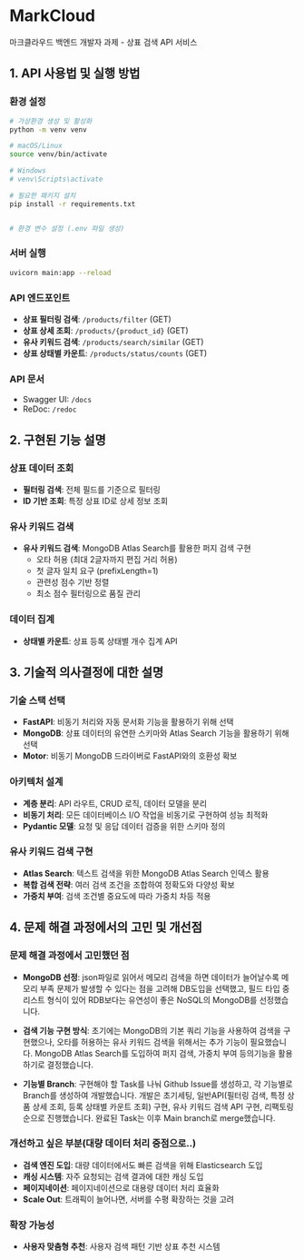 # MarkCloud

마크클라우드 백엔드 개발자 과제 - 상표 검색 API 서비스

## 1. API 사용법 및 실행 방법

### 환경 설정

```bash
# 가상환경 생성 및 활성화
python -m venv venv

# macOS/Linux
source venv/bin/activate

# Windows
# venv\Scripts\activate

# 필요한 패키지 설치
pip install -r requirements.txt


# 환경 변수 설정 (.env 파일 생성)

```

### 서버 실행

```bash
uvicorn main:app --reload
```

### API 엔드포인트

- **상표 필터링 검색**: `/products/filter` (GET)
- **상표 상세 조회**: `/products/{product_id}` (GET)
- **유사 키워드 검색**: `/products/search/similar` (GET)
- **상표 상태별 카운트**: `/products/status/counts` (GET)

### API 문서

- Swagger UI: `/docs`
- ReDoc: `/redoc`

## 2. 구현된 기능 설명

### 상표 데이터 조회
- **필터링 검색**: 전체 필드를 기준으로 필터링
- **ID 기반 조회**: 특정 상표 ID로 상세 정보 조회

### 유사 키워드 검색
- **유사 키워드 검색**: MongoDB Atlas Search를 활용한 퍼지 검색 구현
  - 오타 허용 (최대 2글자까지 편집 거리 허용)
  - 첫 글자 일치 요구 (prefixLength=1)
  - 관련성 점수 기반 정렬
  - 최소 점수 필터링으로 품질 관리

### 데이터 집계
- **상태별 카운트**: 상표 등록 상태별 개수 집계 API

## 3. 기술적 의사결정에 대한 설명

### 기술 스택 선택
- **FastAPI**: 비동기 처리와 자동 문서화 기능을 활용하기 위해 선택
- **MongoDB**: 상표 데이터의 유연한 스키마와 Atlas Search 기능을 활용하기 위해 선택
- **Motor**: 비동기 MongoDB 드라이버로 FastAPI와의 호환성 확보

### 아키텍처 설계
- **계층 분리**: API 라우트, CRUD 로직, 데이터 모델을 분리
- **비동기 처리**: 모든 데이터베이스 I/O 작업을 비동기로 구현하여 성능 최적화
- **Pydantic 모델**: 요청 및 응답 데이터 검증을 위한 스키마 정의

### 유사 키워드 검색 구현
- **Atlas Search**: 텍스트 검색을 위한 MongoDB Atlas Search 인덱스 활용
- **복합 검색 전략**: 여러 검색 조건을 조합하여 정확도와 다양성 확보
- **가중치 부여**: 검색 조건별 중요도에 따라 가중치 차등 적용

## 4. 문제 해결 과정에서의 고민 및 개선점

### 문제 해결 과정에서 고민했던 점
- **MongoDB 선정**: json파일로 읽어서 메모리 검색을 하면 데이터가 늘어날수록 메모리 부족 문제가 발생할 수 있다는 점을 고려해 DB도입을 선택했고, 필드 타입 중 리스트 형식이 있어 RDB보다는 유연성이 좋은 NoSQL의 MongoDB를 선정했습니다.

- **검색 기능 구현 방식**: 초기에는 MongoDB의 기본 쿼리 기능을 사용하여 검색을 구현했으나, 오타를 허용하는 유사 키워드 검색을 위해서는 추가 기능이 필요했습니다. MongoDB Atlas Search를 도입하여 퍼지 검색, 가중치 부여 등의기능을 활용하기로 결정했습니다. 

- **기능별 Branch**: 구현해야 할 Task를 나눠 Github Issue를 생성하고, 각 기능별로 Branch를 생성하여 개발했습니다. 개발은 초기세팅, 일반API(필터링 검색, 특정 상품 상세 조회, 등록 상태별 카운트 조회) 구현, 유사 키워드 검색 API 구현, 리팩토링 순으로 진행했습니다. 완료된 Task는 이후 Main branch로 merge했습니다.

### 개선하고 싶은 부분(대량 데이터 처리 중점으로..)
- **검색 엔진 도입**: 대량 데이터에서도 빠른 검색을 위해 Elasticsearch 도입
- **캐싱 시스템**: 자주 요청되는 검색 결과에 대한 캐싱 도입
- **페이지네이션**: 페이지네이션으로 대용량 데이터 처리 효율화
- **Scale Out**: 트래픽이 늘어나면, 서버를 수평 확장하는 것을 고려

### 확장 가능성
- **사용자 맞춤형 추천**: 사용자 검색 패턴 기반 상표 추천 시스템
